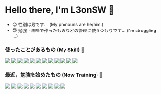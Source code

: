 <!---
L3onSW/L3onSW is a ✨ special ✨ repository because its `README.md` (this file) appears on your GitHub profile.
You can click the Preview link to take a look at your changes.
--->

# Hello there, I'm L3onSW :wave:

- :blush: 性別は男です． (My pronouns are he/him.) 
- :innocent: 勉強・趣味で作ったものなどの管理に使うつもりです... (I'm struggling ...) 

<!--
- 👋 Hi, I’m @L3onSW
- 👀 I’m interested in ...
- 🌱 I’m currently learning ...
- 💞️ I’m looking to collaborate on ...
- 📫 How to reach me ...
-->

<!---Private Respositoryの内容が反映されていないので，今後反映できるようにする--->
<!--
<p align="left"> 
  <img alt="github stats" height="130px" src="https://github-readme-stats.vercel.app/api?username=L3onSW&count_private=true&show_icons=true&show_icons=true&theme=github_dark" />
  <img alt="Top Langs" height="130px" src="https://github-readme-stats.vercel.app/api/top-langs/?username=L3onSW&layout=compact&count_private=true&show_icons=true&theme=github_dark" />
</p>
-->

<!-- トロフィーの表示 --> 
<!-- プライベートリポジトリでコミットしまくった結果コミット数だけ多くて恥ずかしいので表示しない -->
<!-- もう少し色々がんばったら表示しても良いかも -->
<!--
[![trophy](https://github-profile-trophy.vercel.app/?username=L3onSW&theme=darkhub&column=4)](https://github.com/L3onSW/github-profile-trophy)
-->

<!-- プライベートリポジトリでコミットしまくった結果コミット数だけ多くて恥ずかしいので表示しない -->
<!-- もう少し色々がんばったら表示しても良いかも -->
<!--
[![](https://github-readme-streak-stats.herokuapp.com/?user=L3onSW&theme=github_dark)](https://github-readme-streak-stats.herokuapp.com/?user=L3onSW&theme=github_dark)
-->

### 使ったことがあるもの (My Skill) :hatched_chick:
<p align="left"> 
  <!-- Python -->
  <a href="https://www.python.org" target="_blank" rel="noreferrer">
    <img src="https://skillicons.dev/icons?i=python">
  </a>
  
  <!-- C -->
  <a href="https://www.cprogramming.com/" target="_blank" rel="noreferrer">
    <img src="https://skillicons.dev/icons?i=c">
  </a>
  
  <!-- C++ -->
  <a href="https://isocpp.org/" target="_blank" rel="noreferrer">
    <img src="https://skillicons.dev/icons?i=cpp">
  </a>

  <!-- Bash -->
  <a href="https://www.gnu.org/software/bash/" target="_blank" rel="noreferrer">
    <img src="https://skillicons.dev/icons?i=bash">
  </a>

  <!-- Linux -->
  <a href="https://www.linux.org/pages/download/" target="_blank" rel="noreferrer">
    <img src="https://skillicons.dev/icons?i=linux">
  </a>
  
  <!-- PyTorch -->
  <a href="https://pytorch.org/" target="_blank" rel="noreferrer">
    <img src="https://skillicons.dev/icons?i=pytorch">
  </a>

  <!-- TensorFlow -->
  <a href="https://www.tensorflow.org/?hl=ja" target="_blank" rel="noreferrer">
    <img src="https://skillicons.dev/icons?i=tensorflow">
  </a>
  
  <!-- HTML -->
  <a href="https://developer.mozilla.org/ja/docs/Web/HTML/" target="_blank" rel="noreferrer">
    <img src="https://skillicons.dev/icons?i=html">
  </a>
  
  <!-- CSS -->
  <a href="https://developer.mozilla.org/ja/docs/Learn/Getting_started_with_the_web/CSS_basics/" target="_blank" rel="noreferrer">
    <img src="https://skillicons.dev/icons?i=css">
  </a>
  
  <!-- JavaScript (Vanilla JS) -->
  <a href="https://developer.mozilla.org/ja/docs/Web/JavaScript/" target="_blank" rel="noreferrer">
    <img src="https://skillicons.dev/icons?i=js">
  </a>
  
  <!-- Fortran -->
  <a href="https://fortran-lang.org/" target="_blank" rel="noreferrer">
    <img src="https://skillicons.dev/icons?i=fortran">
  </a>
  
  <!-- LaTeX -->
  <a href="https://www.latex-project.org/" target="_blank" rel="noreferrer">
    <img src="https://skillicons.dev/icons?i=latex">
  </a>
  
  <!-- Neovim --> <!-- エディタ載せると変かも?? -->
  <!-- 
  <a href="https://neovim.io/" target="_blank" rel="noreferrer">
    <img src="https://skillicons.dev/icons?i=neovim">
  </a>
  -->

  <!-- Vim --> <!-- エディタ載せると変かも?? -->
  <!-- 
  <a href="https://www.vim.org/" target="_blank" rel="noreferrer">
    <img src="https://skillicons.dev/icons?i=vim">
  </a>
  -->
  
  <!-- Visual Studio Code --> <!-- エディタ載せると変かも?? -->
  <!-- 
  <a href="https://code.visualstudio.com/" target="_blank" rel="noreferrer">
    <img src="https://skillicons.dev/icons?i=vscode">
  </a>
  -->

  <!-- Emacs --> <!-- エディタ載せると変かも?? -->
  <!-- 
  <a href="https://www.gnu.org/software/emacs/ target="_blank" rel="noreferrer">
    <img src="https://skillicons.dev/icons?i=emacs">
  </a>
  -->
  
</p>

### 最近，勉強を始めたもの (Now Training) :hatching_chick:
<p align="left"> 
  <!-- Django -->
  <a href="https://www.djangoproject.com/" target="_blank" rel="noreferrer">
    <img src="https://skillicons.dev/icons?i=django">
  </a>

  <!-- Nginx -->
  <a href="https://nginx.org/en/" target="_blank" rel="noreferrer">
    <img src="https://skillicons.dev/icons?i=nginx">
  </a>

  <!-- React -->
  <a href="https://ja.react.dev/blog/2023/03/16/introducing-react-dev" target="_blank" rel="noreferrer">
    <img src="https://skillicons.dev/icons?i=react">
  </a>
  
  <!-- AWS (Amazon Web Services) -->
  <a href="https://aws.amazon.com" target="_blank" rel="noreferrer">
    <img src="https://skillicons.dev/icons?i=aws">
  </a>
  
  <!-- GCP (Google Cloud Platform) -->
  <a href="https://cloud.google.com" target="_blank" rel="noreferrer">
    <img src="https://skillicons.dev/icons?i=gcp">
  </a>
  
  <!-- Docker -->
  <a href="https://www.docker.com/" target="_blank" rel="noreferrer">
    <img src="https://skillicons.dev/icons?i=docker">
  </a>
  
  <!-- Kubernetes (K8s) -->
  <a href="https://kubernetes.io/ja/" target="_blank" rel="noreferrer">
    <img src="https://skillicons.dev/icons?i=kubernetes">
  </a>
  
  <!-- Git -->
  <a href="https://git-scm.com/" target="_blank" rel="noreferrer">
    <img src="https://skillicons.dev/icons?i=git">
  </a>
  
  <!-- Github -->
  <a href="https://github.co.jp/" target="_blank" rel="noreferrer">
    <img src="https://skillicons.dev/icons?i=github">
  </a>
  
  <!-- Raspberry Pi -->
  <a href="https://www.raspberrypi.com/" target="_blank" rel="noreferrer">
    <img src="https://skillicons.dev/icons?i=raspberrypi">
  </a>
</p>

<!--
### 連絡先 (Contact)
<p>
-->
  <!-- Linkedin -->
  <!--
  <a href="" target="_blank" rel="noreferrer">
    <img src="https://skillicons.dev/icons?i=linkedin">
  </a>
  -->

  <!-- Discord -->
  <!--
  <a href="" target="_blank" rel="noreferrer">
    <img src="https://skillicons.dev/icons?i=discord">
  </a>
  -->

  <!-- Stack Overflow -->
  <!--
  <a href="" target="_blank" rel="noreferrer">
    <img src="https://skillicons.dev/icons?i=stackoverflow">
  </a>
  -->

  <!-- Twitter (X) -->
  <!--
  <a href="" target="_blank" rel="noreferrer">
    <img src="https://skillicons.dev/icons?i=twitter">
  </a>
  -->
  
  <!-- Instagram -->
  <!--
  <a href="" target="_blank" rel="noreferrer">
    <img src="https://skillicons.dev/icons?i=instagram">
  </a>
  -->

<!--  
</p>
-->
